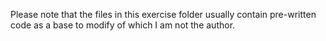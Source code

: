 Please note that the files in this exercise folder usually contain pre-written code as a base to modify of which I am not the author.